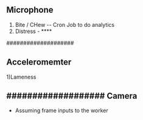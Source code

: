 Microphone 
-------------
1) Bite / CHew -- Cron Job to do analytics 
2) Distress  - ****

####################

Acceleromemter
---------------
1)Lameness

###################
Camera
---------------
- Assuming frame inputs to the worker

